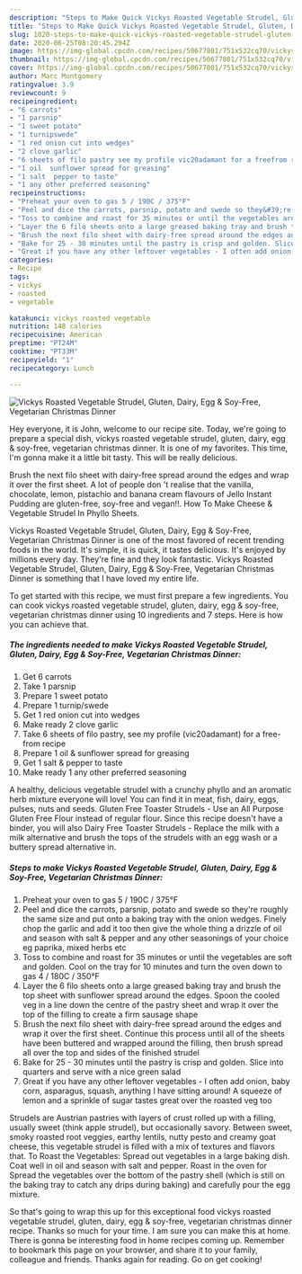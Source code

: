 ```yaml
---
description: "Steps to Make Quick Vickys Roasted Vegetable Strudel, Gluten, Dairy, Egg &amp;amp; Soy-Free, Vegetarian Christmas Dinner"
title: "Steps to Make Quick Vickys Roasted Vegetable Strudel, Gluten, Dairy, Egg &amp;amp; Soy-Free, Vegetarian Christmas Dinner"
slug: 1020-steps-to-make-quick-vickys-roasted-vegetable-strudel-gluten-dairy-egg-and-amp-soy-free-vegetarian-christmas-dinner
date: 2020-06-25T08:20:45.294Z
image: https://img-global.cpcdn.com/recipes/50677801/751x532cq70/vickys-roasted-vegetable-strudel-gluten-dairy-egg-soy-free-vegetarian-christmas-dinner-recipe-main-photo.jpg
thumbnail: https://img-global.cpcdn.com/recipes/50677801/751x532cq70/vickys-roasted-vegetable-strudel-gluten-dairy-egg-soy-free-vegetarian-christmas-dinner-recipe-main-photo.jpg
cover: https://img-global.cpcdn.com/recipes/50677801/751x532cq70/vickys-roasted-vegetable-strudel-gluten-dairy-egg-soy-free-vegetarian-christmas-dinner-recipe-main-photo.jpg
author: Marc Montgomery
ratingvalue: 3.9
reviewcount: 9
recipeingredient:
- "6 carrots"
- "1 parsnip"
- "1 sweet potato"
- "1 turnipswede"
- "1 red onion cut into wedges"
- "2 clove garlic"
- "6 sheets of filo pastry see my profile vic20adamant for a freefrom recipe"
- "1 oil  sunflower spread for greasing"
- "1 salt  pepper to taste"
- "1 any other preferred seasoning"
recipeinstructions:
- "Preheat your oven to gas 5 / 190C / 375°F"
- "Peel and dice the carrots, parsnip, potato and swede so they&#39;re roughly the same size and put onto a baking tray with the onion wedges. Finely chop the garlic and add it too then give the whole thing a drizzle of oil and season with salt &amp; pepper and any other seasonings of your choice eg paprika, mixed herbs etc"
- "Toss to combine and roast for 35 minutes or until the vegetables are soft and golden. Cool on the tray for 10 minutes and turn the oven down to gas 4 / 180C / 350°F"
- "Layer the 6 filo sheets onto a large greased baking tray and brush the top sheet with sunflower spread around the edges. Spoon the cooled veg in a line down the centre of the pastry sheet and wrap it over the top of the filling to create a firm sausage shape"
- "Brush the next filo sheet with dairy-free spread around the edges and wrap it over the first sheet. Continue this process until all of the sheets have been buttered and wrapped around the filling, then brush spread all over the top and sides of the finished strudel"
- "Bake for 25 - 30 minutes until the pastry is crisp and golden. Slice into quarters and serve with a nice green salad"
- "Great if you have any other leftover vegetables - I often add onion, baby corn, asparagus, squash, anything I have sitting around! A squeeze of lemon and a sprinkle of sugar tastes great over the roasted veg too"
categories:
- Recipe
tags:
- vickys
- roasted
- vegetable

katakunci: vickys roasted vegetable 
nutrition: 148 calories
recipecuisine: American
preptime: "PT24M"
cooktime: "PT33M"
recipeyield: "1"
recipecategory: Lunch

---
```



![Vickys Roasted Vegetable Strudel, Gluten, Dairy, Egg &amp; Soy-Free, Vegetarian Christmas Dinner](https://img-global.cpcdn.com/recipes/50677801/751x532cq70/vickys-roasted-vegetable-strudel-gluten-dairy-egg-soy-free-vegetarian-christmas-dinner-recipe-main-photo.jpg)

Hey everyone, it is John, welcome to our recipe site. Today, we're going to prepare a special dish, vickys roasted vegetable strudel, gluten, dairy, egg &amp; soy-free, vegetarian christmas dinner. It is one of my favorites. This time, I'm gonna make it a little bit tasty. This will be really delicious.

Brush the next filo sheet with dairy-free spread around the edges and wrap it over the first sheet. A lot of people don &#39;t realise that the vanilla, chocolate, lemon, pistachio and banana cream flavours of Jello Instant Pudding are gluten-free, soy-free and vegan!!. How To Make Cheese &amp; Vegetable Strudel In Phyllo Sheets.

Vickys Roasted Vegetable Strudel, Gluten, Dairy, Egg &amp; Soy-Free, Vegetarian Christmas Dinner is one of the most favored of recent trending foods in the world. It's simple, it is quick, it tastes delicious. It's enjoyed by millions every day. They're fine and they look fantastic. Vickys Roasted Vegetable Strudel, Gluten, Dairy, Egg &amp; Soy-Free, Vegetarian Christmas Dinner is something that I have loved my entire life.


To get started with this recipe, we must first prepare a few ingredients. You can cook vickys roasted vegetable strudel, gluten, dairy, egg &amp; soy-free, vegetarian christmas dinner using 10 ingredients and 7 steps. Here is how you can achieve that.

<!--inarticleads1-->

##### The ingredients needed to make Vickys Roasted Vegetable Strudel, Gluten, Dairy, Egg &amp; Soy-Free, Vegetarian Christmas Dinner:

1. Get 6 carrots
1. Take 1 parsnip
1. Prepare 1 sweet potato
1. Prepare 1 turnip/swede
1. Get 1 red onion cut into wedges
1. Make ready 2 clove garlic
1. Take 6 sheets of filo pastry, see my profile (vic20adamant) for a free-from recipe
1. Prepare 1 oil &amp; sunflower spread for greasing
1. Get 1 salt &amp; pepper to taste
1. Make ready 1 any other preferred seasoning


A healthy, delicious vegetable strudel with a crunchy phyllo and an aromatic herb mixture everyone will love! You can find it in meat, fish, dairy, eggs, pulses, nuts and seeds. Gluten Free Toaster Strudels - Use an All Purpose Gluten Free Flour instead of regular flour. Since this recipe doesn&#39;t have a binder, you will also Dairy Free Toaster Strudels - Replace the milk with a milk alternative and brush the tops of the strudels with an egg wash or a buttery spread alternative in. 

<!--inarticleads2-->

##### Steps to make Vickys Roasted Vegetable Strudel, Gluten, Dairy, Egg &amp; Soy-Free, Vegetarian Christmas Dinner:

1. Preheat your oven to gas 5 / 190C / 375°F
1. Peel and dice the carrots, parsnip, potato and swede so they&#39;re roughly the same size and put onto a baking tray with the onion wedges. Finely chop the garlic and add it too then give the whole thing a drizzle of oil and season with salt &amp; pepper and any other seasonings of your choice eg paprika, mixed herbs etc
1. Toss to combine and roast for 35 minutes or until the vegetables are soft and golden. Cool on the tray for 10 minutes and turn the oven down to gas 4 / 180C / 350°F
1. Layer the 6 filo sheets onto a large greased baking tray and brush the top sheet with sunflower spread around the edges. Spoon the cooled veg in a line down the centre of the pastry sheet and wrap it over the top of the filling to create a firm sausage shape
1. Brush the next filo sheet with dairy-free spread around the edges and wrap it over the first sheet. Continue this process until all of the sheets have been buttered and wrapped around the filling, then brush spread all over the top and sides of the finished strudel
1. Bake for 25 - 30 minutes until the pastry is crisp and golden. Slice into quarters and serve with a nice green salad
1. Great if you have any other leftover vegetables - I often add onion, baby corn, asparagus, squash, anything I have sitting around! A squeeze of lemon and a sprinkle of sugar tastes great over the roasted veg too


Strudels are Austrian pastries with layers of crust rolled up with a filling, usually sweet (think apple strudel), but occasionally savory. Between sweet, smoky roasted root veggies, earthy lentils, nutty pesto and creamy goat cheese, this vegetable strudel is filled with a mix of textures and flavors that. To Roast the Vegetables: Spread out vegetables in a large baking dish. Coat well in oil and season with salt and pepper. Roast in the oven for Spread the vegetables over the bottom of the pastry shell (which is still on the baking tray to catch any drips during baking) and carefully pour the egg mixture. 

So that's going to wrap this up for this exceptional food vickys roasted vegetable strudel, gluten, dairy, egg &amp; soy-free, vegetarian christmas dinner recipe. Thanks so much for your time. I am sure you can make this at home. There is gonna be interesting food in home recipes coming up. Remember to bookmark this page on your browser, and share it to your family, colleague and friends. Thanks again for reading. Go on get cooking!
